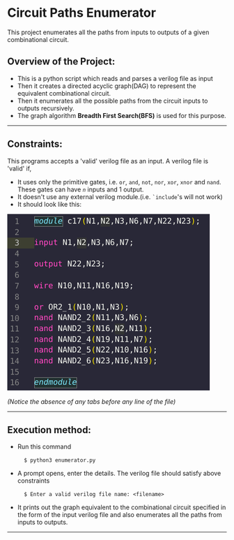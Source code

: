 # Circuit Paths Enumerator
This project enumerates all the paths from inputs to outputs of a given combinational circuit.

## Overview of the Project:
* This is a python script which reads and parses a verilog file as input
* Then it creates a directed acyclic graph(DAG) to represent the equivalent combinational circuit.
* Then it enumerates all the possible paths from the circuit inputs to outputs recursively.
* The graph algorithm **Breadth First Search(BFS)** is used for this purpose.

___

## Constraints:
This programs accepts a 'valid' verilog file as an input. A verilog file is 'valid' if,
* It uses only the primitive gates, i.e. `or`, `and`, `not`, `nor`, `xor`, `xnor` and `nand`. These gates can have *`n`* inputs and 1 output.
* It doesn't use any external verilog module.(i.e. `` `include ``'s will not work)
* It should look like this:

![](./images/example.png)

*(Notice the absence of any tabs before any line of the file)*
___

## Execution method:
* Run this command

        $ python3 enumerator.py
* A prompt opens, enter the details. The verilog file should satisfy above constraints
    
        $ Enter a valid verilog file name: <filename>
    
* It prints out the graph equivalent to the combinational circuit specified in the form of the input verilog file and also enumerates all the paths from inputs to outputs.

___         

